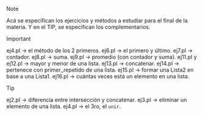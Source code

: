 > [!NOTE]  
> Acá se especifican los ejercicios y métodos a estudiar para el final de la materia. Y en el TIP, se especifican los complementarios.

> [!IMPORTANT]  
> ej4.pl -> el método de los 2 primeros.
> ej6.pl -> el primero y último.
> ej7.pl -> contador.
> ej8.pl -> suma.
> ej9.pl -> promedio (con contador y suma).
> ej11.pl y ej12.pl -> mayor y menor de una lista.
> ej13.pl -> concatenar.
> ej14.pl -> pertenece con primer_repetido de una lista.
> ej15.pl -> formar una Lista2 en base a una Lista1.
> ej16.pl -> cuántas veces está un elemento en una lista.

> [!TIP]
> ej2.pl -> diferencia entre intersección y concatenar.
> ej3.pl -> eliminar un elemento de una lista.
> ej4.pl -> el 3ro, el `unir`.
